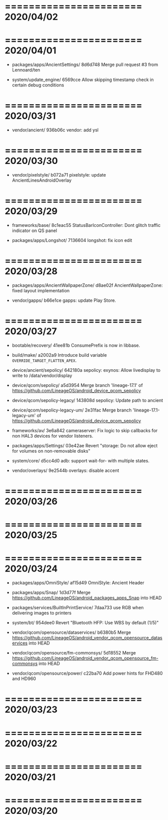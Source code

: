 =======================
     2020/04/02
=======================


=======================
     2020/04/01
=======================


   * packages/apps/AncientSettings/
8d6d748 Merge pull request #3 from Lennoard/ten

   * system/update_engine/
6569cce Allow skipping timestamp check in certain debug conditions

=======================
     2020/03/31
=======================


   * vendor/ancient/
936b06c vendor: add ysl

=======================
     2020/03/30
=======================


   * vendor/pixelstyle/
b072a71 pixelstyle: update AncientLinesAndroidOverlay

=======================
     2020/03/29
=======================


   * frameworks/base/
8c1eac55 StatusBarIconController: Dont glitch traffic indicator on QS panel

   * packages/apps/Longshot/
7136604 longshot: fix icon edit

=======================
     2020/03/28
=======================


   * packages/apps/AncientWallpaperZone/
d8ae02f AncientWallpaperZone: fixed layout implementation

   * vendor/gapps/
b66e1ce gapps: update Play Store.

=======================
     2020/03/27
=======================


   * bootable/recovery/
41ee81b ConsumePrefix is now in libbase.

   * build/make/
a2002a9 Introduce build variable `OVERRIDE_TARGET_FLATTEN_APEX`.

   * device/ancient/sepolicy/
642180a sepolicy: exynos: Allow livedisplay to write to /data/vendor/display

   * device/qcom/sepolicy/
a5d3954 Merge branch 'lineage-17.1' of https://github.com/LineageOS/android_device_qcom_sepolicy

   * device/qcom/sepolicy-legacy/
143808d sepolicy: Update path to ancient

   * device/qcom/sepolicy-legacy-um/
2e31fac Merge branch 'lineage-17.1-legacy-um' of https://github.com/LineageOS/android_device_qcom_sepolicy

   * frameworks/av/
3e6a842 cameraserver: Fix logic to skip callbacks for non HAL3 devices for vendor listeners.

   * packages/apps/Settings/
03e42ae Revert "storage: Do not allow eject for volumes on non-removable disks"

   * system/core/
d5cc4d0 adb: support wait-for- with multiple states.

   * vendor/overlays/
9e2544b overlays: disable accent

=======================
     2020/03/26
=======================


=======================
     2020/03/25
=======================


=======================
     2020/03/24
=======================


   * packages/apps/OmniStyle/
af15d49 OmniStyle: Ancient Header

   * packages/apps/Snap/
1d3d77f Merge https://github.com/LineageOS/android_packages_apps_Snap into HEAD

   * packages/services/BuiltInPrintService/
7daa733 use RGB when delivering images to printers

   * system/bt/
954dee0 Revert "Bluetooth HFP: Use WBS by default (1/5)"

   * vendor/qcom/opensource/dataservices/
b6380b5 Merge https://github.com/LineageOS/android_vendor_qcom_opensource_dataservices into HEAD

   * vendor/qcom/opensource/fm-commonsys/
5d18552 Merge https://github.com/LineageOS/android_vendor_qcom_opensource_fm-commonsys into HEAD

   * vendor/qcom/opensource/power/
c22ba70 Add power hints for FHD480 and HD960

=======================
     2020/03/23
=======================


=======================
     2020/03/22
=======================


=======================
     2020/03/21
=======================


=======================
     2020/03/20
=======================


